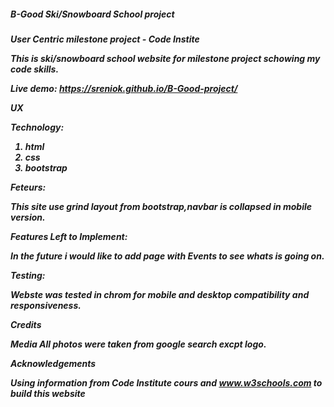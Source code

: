 <h5>B-Good Ski/Snowboard School project<h5>

User Centric milestone project - Code Instite

This is ski/snowboard school website for milestone project schowing my code skills.

Live demo:
https://sreniok.github.io/B-Good-project/

UX 

Technology:

1. html
2. css
3. bootstrap

Feteurs:

This site use grind layout from bootstrap,navbar is collapsed in mobile version.


Features Left to Implement:

In the future i would like to add page with Events to see whats is going on.

Testing:

Webste was tested in chrom for mobile and desktop compatibility and responsiveness. 

Credits

Media
All photos were taken from google search excpt logo.

Acknowledgements

Using information from Code Institute cours and www.w3schools.com to build this website